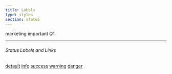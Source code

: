 ```yaml
---
title: Labels
type: styles
section: status
---
```


<span class="label label-default">marketing</span>
<span class="label label-default">important</span>
<span class="label label-default">Q1</span>

---

###### Status Labels and Links

<a href="#" class="label label-default">default</a>
<a href="#" class="label label-info">info</a>
<a href="#" class="label label-success">success</a>
<a href="#" class="label label-warning">warning</a>
<a href="#" class="label label-danger">danger</a>